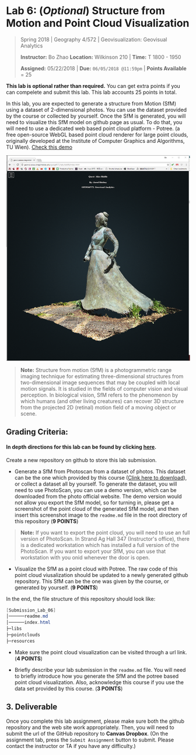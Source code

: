 # Lab 6: (*Optional*) Structure from Motion and Point Cloud Visualization

> Spring 2018 | Geography 4/572 | Geovisualization: Geovisual Analytics
>
> **Instructor:** Bo Zhao  **Location:** Wilkinson 210 | **Time:** T 1800 - 1950
>
> **Assigned:** 05/22/2018 | **Due:** `06/05/2018 @11:59pm` | **Points Available** = 25


**This lab is optional rather than required.** You can get extra points if you can compelete and submit this lab. This lab accounts 25 points in total.

In this lab, you are expected to generate a structure from Motion (SfM) using a dataset of 2-dimensional photos. You can use the dataset provided by the course or collected by yourself. Once the SfM is generated, you will need to visualize this SfM model on github page as usual. To do that, you will need to use a dedicated web based point cloud platform - Potree.  (a free open-source WebGL based point cloud renderer for large point clouds, originally developed at the Institute of Computer Graphics and Algorithms, TU Wien). [Check this demo](https://jakobzhao.github.io/geog4572/labs/lab06/index.html)

![](img/potree.png)

> **Note:** Structure from motion (SfM) is a photogrammetric range imaging technique for estimating three-dimensional structures from two-dimensional image sequences that may be coupled with local motion signals. It is studied in the fields of computer vision and visual perception. In biological vision, SfM refers to the phenomenon by which humans (and other living creatures) can recover 3D structure from the projected 2D (retinal) motion field of a moving object or scene.

## Grading Criteria:

#### In depth directions for this lab can be found by clicking [here](https://github.com/ritcheja/geog4572_lab6directions).

Create a new repository on github to store this lab submission.


- Generate a SfM from Photoscan from a dataset of photos. This dataset can be the one which provided by this course ([Clink here to download](https://drive.google.com/open?id=18jXLaFHFg0y2aqSsJ61Q0QOYaV_1nqdX)), or collect a dataset all by yourself. To generate the dataset, you will need to use PhotoScan, you can use a demo version, which can be downloaded from the photo official website. The demo version would not allow you export the SfM model, so for turning in, please get a screenshot of the point cloud of the generated SfM model, and then insert this screenshot image to the `readme.md` file in the root directory of this repository (**9 POINTS**)

> **Note:** If you want to export the point cloud, you will need to use an full version of PhotoScan. In Strand Ag Hall 347 (Instructor's office), there is a dedicated workstation which has installed a full version of the PhotoScan. If you want to export your SfM, you can use that workstation with you onid whenever the door is open.

- Visualize the SfM as a point cloud with Potree. The raw code of this point cloud viusalization should be updated to a newly generated github repository. This SfM can be the one was given by the course, or generated by yourself. (**9 POINTS**)

 In the end, the file structure of this repository should look like:

```Powershell
[Submission_Lab_06]
│──────readme.md
│──────index.html
├─libs
├─pointclouds
├─resources
```

- Make sure the point cloud visualization can be visited through a url link. (**4 POINTS**)

- Briefly describe your lab submission in the `readme.md` file. You will need to briefly introduce how you generate the SfM and the potree based point cloud visualization. Also, acknowledge this course if you use the data set provided by this course.  (**3 POINTS**)


## 3. Deliverable

Once you complete this lab assignment, please make sure both the github repository and the web site work appropriately. Then, you will need to submit the url of the GitHub repository to **Canvas Dropbox**. (On the assignment tab,  press the `Submit Assignment` button to submit. Please contact the instructor or TA if you have any difficulty.)
